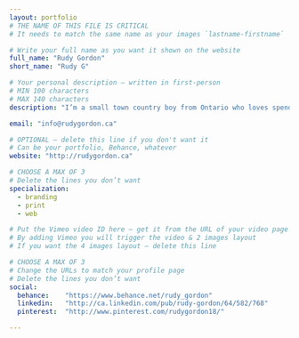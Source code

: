```yaml
---
layout: portfolio
# THE NAME OF THIS FILE IS CRITICAL
# It needs to match the same name as your images `lastname-firstname`

# Write your full name as you want it shown on the website
full_name: "Rudy Gordon"
short_name: "Rudy G"

# Your personal description — written in first-person
# MIN 100 characters
# MAX 140 characters
description: "I’m a small town country boy from Ontario who loves spending time outside enjoying the outdoors motorcycling and playing with my dog."

email: "info@rudygordon.ca"

# OPTIONAL — delete this line if you don't want it
# Can be your portfolio, Behance, whatever
website: "http://rudygordon.ca"

# CHOOSE A MAX OF 3
# Delete the lines you don’t want
specialization:
  - branding
  - print
  - web

# Put the Vimeo video ID here — get it from the URL of your video page
# By adding Vimeo you will trigger the video & 2 images layout
# If you want the 4 images layout — delete this line

# CHOOSE A MAX OF 3
# Change the URLs to match your profile page
# Delete the lines you don’t want
social:
  behance:    "https://www.behance.net/rudy_gordon"
  linkedin:   "http://ca.linkedin.com/pub/rudy-gordon/64/582/768"
  pinterest:  "http://www.pinterest.com/rudygordon18/"

---
```

